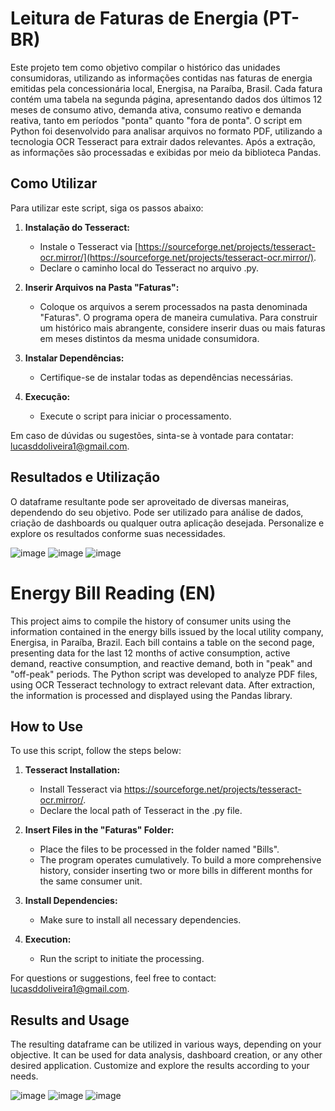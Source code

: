 # Leitura de Faturas de Energia (PT-BR)
Este projeto tem como objetivo compilar o histórico das unidades consumidoras, utilizando as informações contidas nas faturas de energia emitidas pela concessionária local, Energisa, na Paraíba, Brasil. Cada fatura contém uma tabela na segunda página, apresentando dados dos últimos 12 meses de consumo ativo, demanda ativa, consumo reativo e demanda reativa, tanto em períodos "ponta" quanto "fora de ponta". O script em Python foi desenvolvido para analisar arquivos no formato PDF, utilizando a tecnologia OCR Tesseract para extrair dados relevantes. Após a extração, as informações são processadas e exibidas por meio da biblioteca Pandas.

## Como Utilizar

Para utilizar este script, siga os passos abaixo:

1. **Instalação do Tesseract:**
   - Instale o Tesseract via [https://sourceforge.net/projects/tesseract-ocr.mirror/](https://sourceforge.net/projects/tesseract-ocr.mirror/).
   - Declare o caminho local do Tesseract no arquivo .py.

2. **Inserir Arquivos na Pasta "Faturas":**
   - Coloque os arquivos a serem processados na pasta denominada "Faturas". O programa opera de maneira cumulativa. Para construir um histórico mais abrangente, considere inserir duas ou mais faturas em meses distintos da mesma unidade consumidora.

3. **Instalar Dependências:**
   - Certifique-se de instalar todas as dependências necessárias.

4. **Execução:**
   - Execute o script para iniciar o processamento.

Em caso de dúvidas ou sugestões, sinta-se à vontade para contatar: [lucasddoliveira1@gmail.com](mailto:lucasddoliveira1@gmail.com).

## Resultados e Utilização

O dataframe resultante pode ser aproveitado de diversas maneiras, dependendo do seu objetivo. Pode ser utilizado para análise de dados, criação de dashboards ou qualquer outra aplicação desejada. Personalize e explore os resultados conforme suas necessidades.

![image](https://github.com/lucasddoliveira/Reading_of_Energy_Bills/assets/85253035/2c161857-1764-4846-a72a-1c61561211f9)
![image](https://github.com/lucasddoliveira/Reading_of_Energy_Bills/assets/85253035/65ef15ba-c873-4f15-b72c-ec4d96cea08b)
![image](https://github.com/lucasddoliveira/Reading_of_Energy_Bills/assets/85253035/258a3c49-759d-4ab4-85d4-7098367485ec)

# Energy Bill Reading (EN)
This project aims to compile the history of consumer units using the information contained in the energy bills issued by the local utility company, Energisa, in Paraíba, Brazil. Each bill contains a table on the second page, presenting data for the last 12 months of active consumption, active demand, reactive consumption, and reactive demand, both in "peak" and "off-peak" periods. The Python script was developed to analyze PDF files, using OCR Tesseract technology to extract relevant data. After extraction, the information is processed and displayed using the Pandas library.

## How to Use

To use this script, follow the steps below:

1. **Tesseract Installation:**
   - Install Tesseract via https://sourceforge.net/projects/tesseract-ocr.mirror/.
   - Declare the local path of Tesseract in the .py file.

2. **Insert Files in the "Faturas" Folder:**
   - Place the files to be processed in the folder named "Bills".
   - The program operates cumulatively. To build a more comprehensive history, consider inserting two or more bills in different months for the same consumer unit.
     
3. **Install Dependencies:**
   - Make sure to install all necessary dependencies.

4. **Execution:**
   - Run the script to initiate the processing.

For questions or suggestions, feel free to contact: [lucasddoliveira1@gmail.com](mailto:lucasddoliveira1@gmail.com).

## Results and Usage

The resulting dataframe can be utilized in various ways, depending on your objective. It can be used for data analysis, dashboard creation, or any other desired application. Customize and explore the results according to your needs.

![image](https://github.com/lucasddoliveira/Reading_of_Energy_Bills/assets/85253035/2c161857-1764-4846-a72a-1c61561211f9)
![image](https://github.com/lucasddoliveira/Reading_of_Energy_Bills/assets/85253035/65ef15ba-c873-4f15-b72c-ec4d96cea08b)
![image](https://github.com/lucasddoliveira/Reading_of_Energy_Bills/assets/85253035/258a3c49-759d-4ab4-85d4-7098367485ec)
